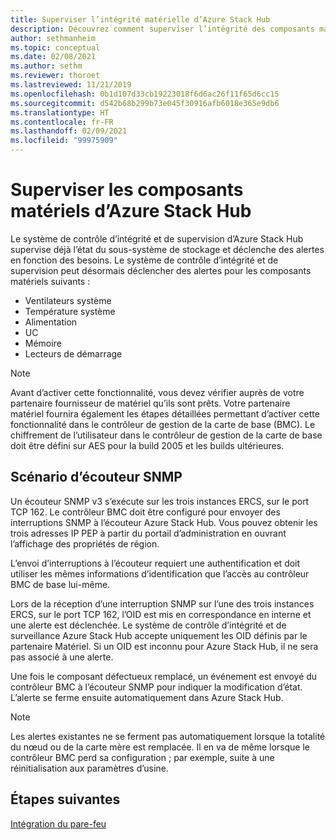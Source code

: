 ```yaml
---
title: Superviser l’intégrité matérielle d’Azure Stack Hub
description: Découvrez comment superviser l’intégrité des composants matériels d’Azure Stack Hub.
author: sethmanheim
ms.topic: conceptual
ms.date: 02/08/2021
ms.author: sethm
ms.reviewer: thoroet
ms.lastreviewed: 11/21/2019
ms.openlocfilehash: 0b1d107d33cb19223018f6d6ac26f11f65d6cc15
ms.sourcegitcommit: d542b68b299b73e045f30916afb6018e365e9db6
ms.translationtype: HT
ms.contentlocale: fr-FR
ms.lasthandoff: 02/09/2021
ms.locfileid: "99975909"
---
```

# <a name="monitor-azure-stack-hub-hardware-components"></a>Superviser les composants matériels d’Azure Stack Hub

Le système de contrôle d’intégrité et de supervision d’Azure Stack Hub supervise déjà l’état du sous-système de stockage et déclenche des alertes en fonction des besoins. Le système de contrôle d’intégrité et de supervision peut désormais déclencher des alertes pour les composants matériels suivants :

- Ventilateurs système
- Température système
- Alimentation
- UC
- Mémoire
- Lecteurs de démarrage

> [!NOTE]
> Avant d’activer cette fonctionnalité, vous devez vérifier auprès de votre partenaire fournisseur de matériel qu’ils sont prêts. Votre partenaire matériel fournira également les étapes détaillées permettant d’activer cette fonctionnalité dans le contrôleur de gestion de la carte de base (BMC). Le chiffrement de l’utilisateur dans le contrôleur de gestion de la carte de base doit être défini sur AES pour la build 2005 et les builds ultérieures.

## <a name="snmp-listener-scenario"></a>Scénario d’écouteur SNMP

Un écouteur SNMP v3 s’exécute sur les trois instances ERCS, sur le port TCP 162. Le contrôleur BMC doit être configuré pour envoyer des interruptions SNMP à l’écouteur Azure Stack Hub. Vous pouvez obtenir les trois adresses IP PEP à partir du portail d’administration en ouvrant l’affichage des propriétés de région.

L’envoi d’interruptions à l’écouteur requiert une authentification et doit utiliser les mêmes informations d’identification que l’accès au contrôleur BMC de base lui-même.

Lors de la réception d’une interruption SNMP sur l’une des trois instances ERCS, sur le port TCP 162, l’OID est mis en correspondance en interne et une alerte est déclenchée. Le système de contrôle d’intégrité et de surveillance Azure Stack Hub accepte uniquement les OID définis par le partenaire Matériel. Si un OID est inconnu pour Azure Stack Hub, il ne sera pas associé à une alerte.

Une fois le composant défectueux remplacé, un événement est envoyé du contrôleur BMC à l’écouteur SNMP pour indiquer la modification d’état. L’alerte se ferme ensuite automatiquement dans Azure Stack Hub.

> [!NOTE]
> Les alertes existantes ne se ferment pas automatiquement lorsque la totalité du nœud ou de la carte mère est remplacée. Il en va de même lorsque le contrôleur BMC perd sa configuration ; par exemple, suite à une réinitialisation aux paramètres d’usine.

## <a name="next-steps"></a>Étapes suivantes

[Intégration du pare-feu](azure-stack-firewall.md)
